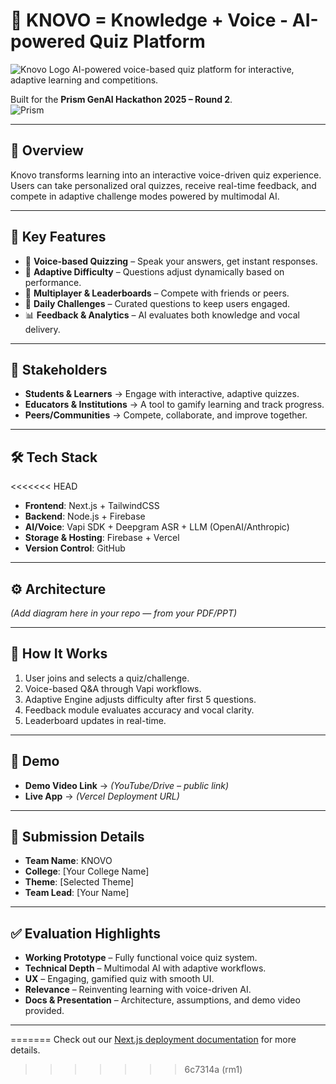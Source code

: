 # 🚀 KNOVO = Knowledge + Voice - AI-powered Quiz Platform  
![Knovo Logo](/demo.png)
AI-powered voice-based quiz platform for interactive, adaptive learning and competitions.  

Built for the **Prism GenAI Hackathon 2025 – Round 2**.  
![Prism](/prism_logo.png)

---

## 🌟 Overview  
Knovo transforms learning into an interactive voice-driven quiz experience.  
Users can take personalized oral quizzes, receive real-time feedback, and compete in adaptive challenge modes powered by multimodal AI.  

---

## 🎯 Key Features  

- 🎤 **Voice-based Quizzing** – Speak your answers, get instant responses.  
- 🧠 **Adaptive Difficulty** – Questions adjust dynamically based on performance.  
- 👥 **Multiplayer & Leaderboards** – Compete with friends or peers.  
- 🔄 **Daily Challenges** – Curated questions to keep users engaged.  
- 📊 **Feedback & Analytics** – AI evaluates both knowledge and vocal delivery.  

---

## 👥 Stakeholders  

- **Students & Learners** → Engage with interactive, adaptive quizzes.  
- **Educators & Institutions** → A tool to gamify learning and track progress.  
- **Peers/Communities** → Compete, collaborate, and improve together.  

---

## 🛠️ Tech Stack  

<<<<<<< HEAD
- **Frontend**: Next.js + TailwindCSS  
- **Backend**: Node.js + Firebase  
- **AI/Voice**: Vapi SDK + Deepgram ASR + LLM (OpenAI/Anthropic)  
- **Storage & Hosting**: Firebase + Vercel  
- **Version Control**: GitHub  

---

## ⚙️ Architecture  

*(Add diagram here in your repo — from your PDF/PPT)*  

---

## 📌 How It Works  

1. User joins and selects a quiz/challenge.  
2. Voice-based Q&A through Vapi workflows.  
3. Adaptive Engine adjusts difficulty after first 5 questions.  
4. Feedback module evaluates accuracy and vocal clarity.  
5. Leaderboard updates in real-time.  

---

## 🎥 Demo  

- **Demo Video Link** → *(YouTube/Drive – public link)*  
- **Live App** → *(Vercel Deployment URL)*  

---

## 📂 Submission Details  

- **Team Name**: KNOVO  
- **College**: [Your College Name]  
- **Theme**: [Selected Theme]  
- **Team Lead**: [Your Name]  

---

## ✅ Evaluation Highlights  

- **Working Prototype** – Fully functional voice quiz system.  
- **Technical Depth** – Multimodal AI with adaptive workflows.  
- **UX** – Engaging, gamified quiz with smooth UI.  
- **Relevance** – Reinventing learning with voice-driven AI.  
- **Docs & Presentation** – Architecture, assumptions, and demo video provided.  

---
=======
Check out our [Next.js deployment documentation](https://nextjs.org/docs/app/building-your-application/deploying) for more details.


>>>>>>> 6c7314a (rm1)
